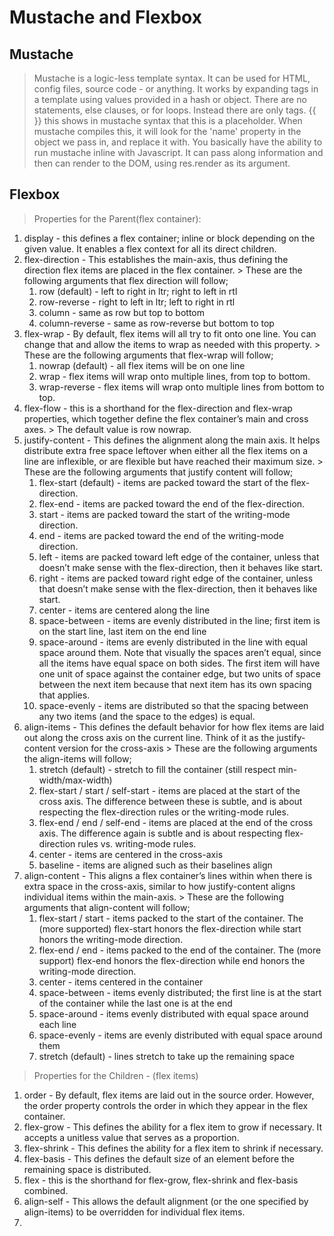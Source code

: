 # Mustache and Flexbox

  ## Mustache
  > Mustache is a logic-less template syntax.  It can be used for HTML, config files, source code - or anything.  It works by expanding tags in a template using values provided in a hash or object. There are no statements, else clauses, or for loops.  Instead there are only tags. 
  > {{ }} this shows in mustache syntax that this is a placeholder. When mustache compiles this, it will look for the 'name' property in the object we pass in, and replace it with. 
  > You basically have the ability to run mustache inline with Javascript.  It can pass along information and then can render to the DOM, using res.render as its argument. 

  ## Flexbox
  > Properties for the Parent(flex container):
  1. display - this defines a flex container; inline or block depending on the given value. It enables a flex context for all its direct children.
  1. flex-direction - This establishes the main-axis, thus defining the direction flex items are placed in the flex container.
    > These are the following arguments that flex direction will follow;
      1. row (default) -  left to right in ltr; right to left in rtl
      1. row-reverse - right to left in ltr; left to right in rtl
      1. column - same as row but top to bottom
      1. column-reverse - same as row-reverse but bottom to top
  1. flex-wrap - By default, flex items will all try to fit onto one line. You can change that and allow the items to wrap as needed with this property.
    > These are the following arguments that flex-wrap will follow;
      1. nowrap (default) - all flex items will be on one line
      1. wrap -  flex items will wrap onto multiple lines, from top to bottom.
      1. wrap-reverse - flex items will wrap onto multiple lines from bottom to top.
  1. flex-flow - this is a shorthand for the flex-direction and flex-wrap properties, which together define the flex container’s main and cross axes. 
    > The default value is row nowrap.
  1. justify-content - This defines the alignment along the main axis. It helps distribute extra free space leftover when either all the flex items on a line are inflexible, or are flexible but have reached their maximum size.
    > These are the following arguments that justify content will follow;
      1. flex-start (default) - items are packed toward the start of the flex-direction.
      1. flex-end - items are packed toward the end of the flex-direction.
      1. start - items are packed toward the start of the writing-mode direction.
      1. end - items are packed toward the end of the writing-mode direction.
      1. left - items are packed toward left edge of the container, unless that doesn’t make sense with the flex-direction, then it behaves like start.
      1. right - items are packed toward right edge of the container, unless that doesn’t make sense with the flex-direction, then it behaves like start.
      1. center - items are centered along the line
      1. space-between - items are evenly distributed in the line; first item is on the start line, last item on the end line
      1. space-around - items are evenly distributed in the line with equal space around them. Note that visually the spaces aren’t equal, since all the items have equal space on both sides. The first item will have one unit of space against the container edge, but two units of space between the next item because that next item has its own spacing that applies.
      1. space-evenly - items are distributed so that the spacing between any two items (and the space to the edges) is equal.
  1. align-items - This defines the default behavior for how flex items are laid out along the cross axis on the current line. Think of it as the justify-content version for the cross-axis
    > These are the following arguments the align-items will follow;
      1. stretch (default) - stretch to fill the container (still respect min-width/max-width)
      1. flex-start / start / self-start - items are placed at the start of the cross axis. The difference between these is subtle, and is about respecting the flex-direction rules or the writing-mode rules.
      1. flex-end / end / self-end - items are placed at the end of the cross axis. The difference again is subtle and is about respecting flex-direction rules vs. writing-mode rules.
      1. center - items are centered in the cross-axis
      1. baseline - items are aligned such as their baselines align
  1. align-content - This aligns a flex container’s lines within when there is extra space in the cross-axis, similar to how justify-content aligns individual items within the main-axis.
    > These are the following arguments that align-content will follow;
      1. flex-start / start - items packed to the start of the container. The (more supported) flex-start honors the flex-direction while start honors the writing-mode direction.
      1. flex-end / end - items packed to the end of the container. The (more support) flex-end honors the flex-direction while end honors the writing-mode direction.
      1. center - items centered in the container
      1. space-between - items evenly distributed; the first line is at the start of the container while the last one is at the end
      1. space-around - items evenly distributed with equal space around each line
      1. space-evenly - items are evenly distributed with equal space around them
      1. stretch (default) - lines stretch to take up the remaining space
  >Properties for the Children - (flex items)
  1. order - By default, flex items are laid out in the source order. However, the order property controls the order in which they appear in the flex container.
  1. flex-grow - This defines the ability for a flex item to grow if necessary. It accepts a unitless value that serves as a proportion.
  1. flex-shrink - This defines the ability for a flex item to shrink if necessary.
  1. flex-basis - This defines the default size of an element before the remaining space is distributed.
  1. flex - this is the shorthand for flex-grow, flex-shrink and flex-basis combined.
  1. align-self - This allows the default alignment (or the one specified by align-items) to be overridden for individual flex items.
  1. 



